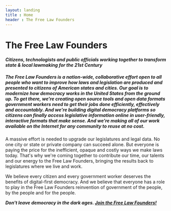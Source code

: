 ```yaml
---
layout: landing
title : Home
header : The Free Law Founders
---
```


# The Free Law Founders

#### *Citizens, technologists and public officials working together to transform state & local lawmaking for the 21st Century*

##### The Free Law Founders is a nation-wide, collaborative effort open to all people who want to improve how laws and legislation are produced and presented to citizens of American states and cities.  Our goal is to modernize how democracy works in the United States from the ground up.  To get there, we're creating open source tools and open data formats government workers need to get their jobs done efficiently, effectively and accountably.  And we're building digital democracy platforms so citizens can finally access legislative information online in user-friendly, interactive formats that make sense.  And we're making all of our work available on the Internet for any community to reuse at no cost.    


A massive effort is needed to upgrade our legislatures and legal data.  No one city or state or private company can succeed alone. But everyone is paying the price for the inefficient, opaque and costly ways we make laws today. That's why we're coming together to contribute our time, our talents and our energy to the Free Law Founders, bringing the results back to legislatures where we live and work.  

We believe every citizen and every government worker deserves the benefits of digital-first democracy. And we believe that everyone has a role to play in the Free Law Founders reinvention of government of the people, by the people and for the people. 

***Don't leave democracy in the dark ages. [Join the Free Law Founders!](http://eepurl.com/Yu7fr)***
